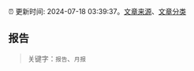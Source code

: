 :alarm_clock: 更新时间: 2024-07-18 03:39:37。[文章来源](/README.md)、[文章分类](/TAGS.md)

## 报告


> 关键字：`报告`、`月报`



